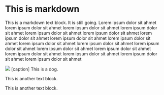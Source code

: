 # This is markdown

This is a markdown text block. It is still going. Lorem ipsum dolor sit ahmet lorem ipsum dolor sit ahmet lorem ipsum dolor sit ahmet lorem ipsum dolor sit ahmet lorem ipsum dolor sit ahmet lorem ipsum dolor sit ahmet lorem ipsum dolor sit ahmet lorem ipsum dolor sit ahmet lorem ipsum dolor sit ahmet lorem ipsum dolor sit ahmet lorem ipsum dolor sit ahmet lorem ipsum dolor sit ahmet lorem ipsum dolor sit ahmet lorem ipsum dolor sit ahmet lorem ipsum dolor sit ahmet lorem ipsum dolor sit ahmet lorem ipsum dolor sit ahmet lorem ipsum dolor sit ahmet

![](https://hips.hearstapps.com/hmg-prod/images/dog-puppy-on-garden-royalty-free-image-1586966191.jpg?crop=0.752xw:1.00xh;0.175xw,0&resize=1200:*)
[caption] This is a dog.

This is another text block.

This is another text block.